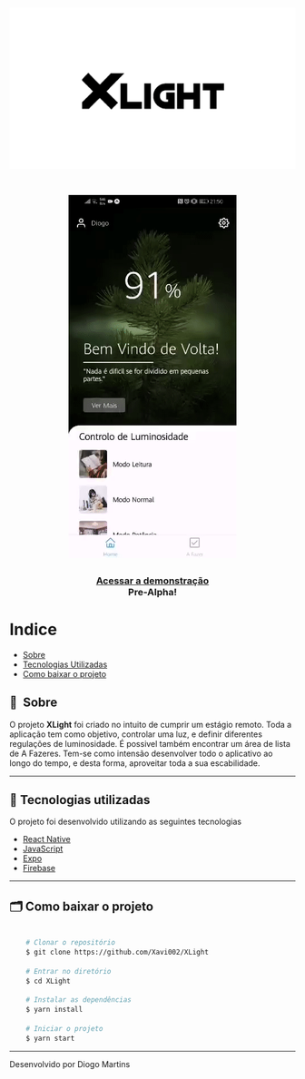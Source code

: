 <h1 align="center">
    <img src="./assets/logo.png">
</h1>

<h1 align="center">
    <img src="./assets/xlight.gif">
</h1>

<h3 align="center">
    <a href="https://exp-shell-app-assets.s3.us-west-1.amazonaws.com/android/%40diogo14m/XLight-d3191baf1f98404d8d69de79d0fe9f10-signed.apk">Acessar a demonstração</a>
    <br>
    Pre-Alpha!
<h3 >

# Indice

- [Sobre](#-sobre)
- [Tecnologias Utilizadas](#-tecnologias-utilizadas)
- [Como baixar o projeto](#-como-baixar-o-projeto)

## 🔖&nbsp; Sobre

O projeto **XLight** foi criado no intuito de cumprir um estágio remoto. Toda a aplicação tem como objetivo, controlar uma luz, e definir diferentes regulações de luminosidade. É possivel também encontrar um área de lista de A Fazeres. Tem-se como intensão desenvolver todo o aplicativo ao longo do tempo, e desta forma, aproveitar toda a sua escabilidade.

---

## 🚀 Tecnologias utilizadas

O projeto foi desenvolvido utilizando as seguintes tecnologias

- [React Native](https://reactnative.dev/)
- [JavaScript](https://developer.mozilla.org/pt-PT/docs/Web/JavaScript)
- [Expo](https://https://expo.io/)
- [Firebase](https://firebase.google.com/?hl=pt-br&gclid=Cj0KCQjwoub3BRC6ARIsABGhnyYodeGCzXV-OwfHqMgRqMCOVNQpllfgOf91pwp6ZuzyUWkQmLpAcQIaAkSkEALw_wcB)

---

## 🗂 Como baixar o projeto

```bash

    # Clonar o repositório
    $ git clone https://github.com/Xavi002/XLight

    # Entrar no diretório
    $ cd XLight

    # Instalar as dependências
    $ yarn install

    # Iniciar o projeto
    $ yarn start
```

---

Desenvolvido por Diogo Martins
